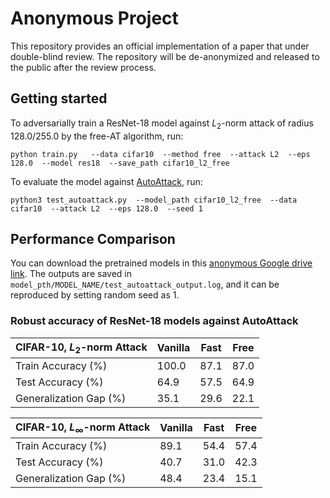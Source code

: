# Anonymous Project

This repository provides an official implementation of a paper that under double-blind review. The repository will be de-anonymized and released to the public after the review process.


## Getting started

To adversarially train a ResNet-18 model against $L_2$-norm attack of radius 128.0/255.0 by the free-AT algorithm, run: 
```
python train.py   --data cifar10  --method free  --attack L2  --eps 128.0  --model res18  --save_path cifar10_l2_free
```

To evaluate the model against [AutoAttack](https://github.com/fra31/auto-attack), run: 
```
python3 test_autoattack.py  --model_path cifar10_l2_free  --data cifar10  --attack L2  --eps 128.0  --seed 1 
```



## Performance Comparison
You can download the pretrained models in this [anonymous Google drive link](https://drive.google.com/drive/folders/18so78-vONvd6lZqLs26IwnaAXxfN1BvR?usp=drive_link). The outputs are saved in `model_pth/MODEL_NAME/test_autoattack_output.log`, and it can be reproduced by setting random seed as 1. 

### Robust accuracy of ResNet-18 models against AutoAttack

| CIFAR-10, $L_2$-norm Attack | Vanilla | Fast | Free | 
| ------ | ------ | ----- | ---- | 
| Train Accuracy (%) | 100.0 | 87.1 | 87.0 | 
| Test Accuracy (%) | 64.9 | 57.5 | 64.9 | 
| Generalization Gap (%) | 35.1 | 29.6 | 22.1 | 


| CIFAR-10, $L_\infty$-norm Attack | Vanilla | Fast | Free | 
| ------ | ------ | ----- | ---- | 
| Train Accuracy (%) | 89.1 | 54.4 | 57.4 | 
| Test Accuracy (%) | 40.7 | 31.0 | 42.3 | 
| Generalization Gap (%) | 48.4 | 23.4 | 15.1 | 








